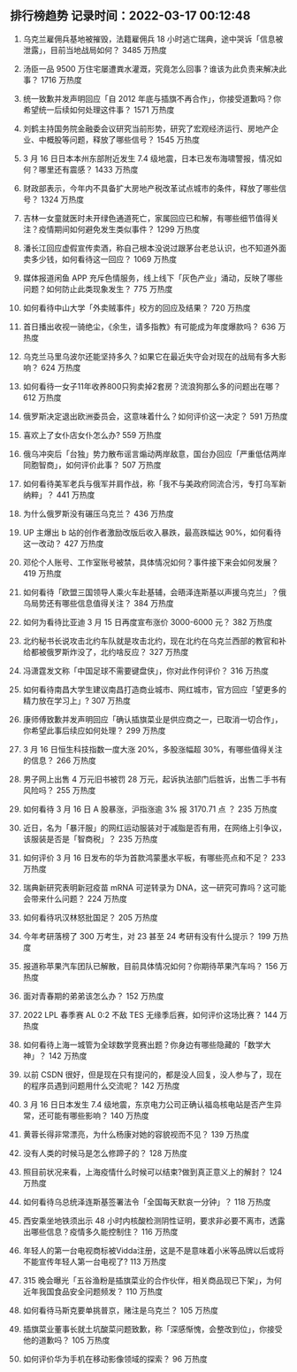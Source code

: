
## 排行榜趋势 记录时间：2022-03-17 00:12:48
  
  1. 乌克兰雇佣兵基地被摧毁，法籍雇佣兵 18 小时逃亡瑞典，途中哭诉「信息被泄露」，目前当地战局如何？ 3485 万热度
    
  2. 汤臣一品 9500 万住宅屡遭粪水灌溉，究竟怎么回事？谁该为此负责来解决此事？ 1716 万热度
    
  3. 统一致歉并发声明回应「自 2012 年底与插旗不再合作」，你接受道歉吗？你希望统一后续如何处理这件事？ 1571 万热度
    
  4. 刘鹤主持国务院金融委会议研究当前形势，研究了宏观经济运行、房地产企业、中概股等问题，释放了哪些信号？ 1545 万热度
    
  5. 3 月 16 日日本本州东部附近发生 7.4 级地震，日本已发布海啸警报，情况如何？哪里还有震感？ 1433 万热度
    
  6. 财政部表示，今年内不具备扩大房地产税改革试点城市的条件，释放了哪些信号？ 1324 万热度
    
  7. 吉林一女童就医时未开绿色通道死亡，家属回应已和解，有哪些细节值得关注？疫情期间如何避免发生类似事件？ 1299 万热度
    
  8. 潘长江回应虚假宣传卖酒，称自己根本没说过跟茅台老总认识，也不知道外面卖多少钱，如何看待这一回应？ 1069 万热度
    
  9. 媒体报道闲鱼 APP 充斥色情服务，线上线下「灰色产业」涌动，反映了哪些问题？如何防止此类现象发生？ 775 万热度
    
  10. 如何看待中山大学「外卖贼事件」校方的回应及结果？ 720 万热度
    
  11. 首日播出收视一骑绝尘，《余生，请多指教》有可能成为年度爆款吗？ 636 万热度
    
  12. 乌克兰马里乌波尔还能坚持多久？如果它在最近失守会对现在的战局有多大影响？ 624 万热度
    
  13. 如何看待一女子11年收养800只狗卖掉2套房？流浪狗那么多的问题出在哪？ 612 万热度
    
  14. 俄罗斯决定退出欧洲委员会，这意味着什么？如何评价这一决定？ 591 万热度
    
  15. 喜欢上了女仆店女仆怎么办? 559 万热度
    
  16. 俄乌冲突后「台独」势力散布谣言煽动两岸敌意，国台办回应「严重低估两岸同胞智商」，如何评价此事？ 507 万热度
    
  17. 如何看待美军老兵与俄军并肩作战，称「我不与美政府同流合污，专打乌军新纳粹」？ 441 万热度
    
  18. 为什么俄罗斯没有碾压乌克兰？ 436 万热度
    
  19. UP 主爆出 b 站的创作者激励改版后收入暴跌，最高跌幅达 90%，如何看待这一改动？ 427 万热度
    
  20. 邓伦个人账号、工作室账号被禁，具体情况如何？事件接下来会如何发展？ 419 万热度
    
  21. 如何看待「欧盟三国领导人乘火车赴基辅，会晤泽连斯基以声援乌克兰」？俄乌局势还有哪些信息值得关注？ 384 万热度
    
  22. 如何为看待比亚迪 3 月 15 日再度宣布涨价 3000-6000 元？ 382 万热度
    
  23. 北约秘书长说攻击北约车队就是攻击北约，现在北约在乌克兰西部的教官和补给都被俄罗斯炸没了，北约啥反应？ 327 万热度
    
  24. 冯潇霆发文称「中国足球不需要键盘侠」，你对此作何评价？ 316 万热度
    
  25. 如何看待南昌大学生建议南昌打造商业城市、网红城市，官方回应「望更多的精力放在学习上」? 307 万热度
    
  26. 康师傅致歉并发声明回应「确认插旗菜业是供应商之一，已取消一切合作」，你希望此事后续应如何处理？ 299 万热度
    
  27. 3 月 16 日恒生科技指数一度大涨 20%，多股涨幅超 30%，有哪些值得关注的信息？ 266 万热度
    
  28. 男子网上出售 4 万元旧书被罚 28 万元，起诉执法部门后胜诉，出售二手书有风险吗？ 255 万热度
    
  29. 如何看待 3 月 16 日 A 股暴涨，沪指涨逾 3% 报 3170.71 点 ？ 235 万热度
    
  30. 近日，名为「暴汗服」的网红运动服装对于减脂是否有用，在网络上引争议，该服装是否是「智商税」？ 235 万热度
    
  31. 如何评价 3 月 16 日发布的华为首款鸿蒙墨水平板，有哪些亮点和不足？ 233 万热度
    
  32. 瑞典新研究表明新冠疫苗 mRNA 可逆转录为 DNA，这一研究可靠吗？这可能会带来什么问题？ 224 万热度
    
  33. 如何看待巩汉林怒批国足？ 205 万热度
    
  34. 今年考研落榜了 300 万考生，对 23 甚至 24 考研有没有什么提示？ 199 万热度
    
  35. 报道称苹果汽车团队已解散，目前具体情况如何？你期待苹果汽车吗？ 156 万热度
    
  36. 面对青春期的弟弟该怎么办？ 152 万热度
    
  37. 2022 LPL 春季赛 AL 0:2 不敌 TES 无缘季后赛，如何评价这场比赛？ 144 万热度
    
  38. 如何看待上海一城管为全球数学竞赛出题？你身边有哪些隐藏的「数学大神」？ 142 万热度
    
  39. 以前 CSDN 很好，但是现在只有提问的，都是没人回复，没人参与了，现在的程序员遇到问题用什么交流呢？ 142 万热度
    
  40. 3 月 16 日日本发生 7.4 级地震，东京电力公司正确认福岛核电站是否产生异常，还可能有哪些影响？ 140 万热度
    
  41. 黄蓉长得非常漂亮，为什么杨康对她的容貌视而不见？ 139 万热度
    
  42. 没有人类的时候马是怎么修蹄子的？ 128 万热度
    
  43. 照目前状况来看，上海疫情什么时候可以结束?做到真正意义上的解封？ 124 万热度
    
  44. 如何看待乌总统泽连斯基签署法令「全国每天默哀一分钟」？ 118 万热度
    
  45. 西安乘坐地铁须出示 48 小时内核酸检测阴性证明，要求非必要不离市，透露出哪些信息？疫情多久能控制住？ 116 万热度
    
  46. 年轻人的第一台电视商标被Vidda注册，这是不是意味着小米等品牌以后或将不能宣传年轻人第一台电视了? 113 万热度
    
  47. 315 晚会曝光「五谷渔粉是插旗菜业的合作伙伴，相关商品现已下架」，为何近年我国食品安全问题频发？ 110 万热度
    
  48. 如何看待马斯克要单挑普京，赌注是乌克兰？ 105 万热度
    
  49. 插旗菜业董事长就土坑酸菜问题致歉，称「深感惭愧，会整改到位」，你接受他的道歉吗？ 105 万热度
    
  50. 如何评价华为手机在移动影像领域的探索？ 96 万热度
    